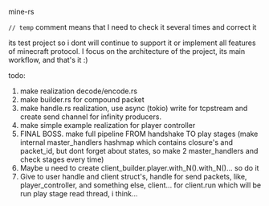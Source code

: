 mine-rs

`// temp` comment means that I need to check it several times and correct it

its test project so i dont will continue to support it or implement all features of minecraft protocol. I focus on the architecture of the project, its main workflow, and that's it :)

todo: 
1. make realization decode/encode.rs
2. make builder.rs for compound packet
3. make handle.rs realization, use async (tokio) write for tcpstream and create send channel for infinity producers.
4. make simple example realization for player controller
5. FINAL BOSS. make full pipeline FROM handshake TO play stages (make internal master_handlers hashmap which contains closure's and packet_id, but dont forget about states, so make 2 master_handlers and check stages every time)
6. Maybe u need to create client_builder.player.with_N().with_N()... so do it 
7. Give to user handle and client struct's, handle for send packets, like, player_controller, and something else, client... for client.run which will be run play stage read thread, i think... 